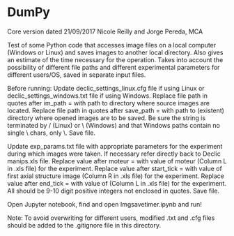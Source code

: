 # DumPy 
Core version dated 21/09/2017
Nicole Reilly and Jorge Pereda, MCA

Test of some Python code that accesses image files on a local computer (Windows or Linux) and saves images to another local directory.
Also gives an estimate of the time necessary for the operation.
Takes into account the possibility of different file paths and different experimental parameters for different users/OS, saved in separate input files.

Before running:
Update declic_settings_linux.cfg file if using Linux or declic_settings_windows.txt file if using Windows.
Replace file path in quotes after im_path = with path to directory where source images are located.
Replace file path in quotes after save_path = with path to (existent) directory where opened images are to be saved.
Be sure the string is terminated by / (Linux) or \\ (Windows) and that Windows paths contain no single \ chars, only \\.
Save file.

Update exp_params.txt file with appropriate parameters for the experiment during which images were taken.
If necessary refer directly back to Declic manips.xls file.
Replace value after moteur = with value of moteur (Column L in .xls file) for the experiment.
Replace value after start_tick = with value of first axial structure image (Column R in .xls file) for the experiment.
Replace value after end_tick = with value of  (Column L in .xls file) for the experiment.
All should be 9-10 digit positive integers not enclosed in quotes.
Save file.

Open Jupyter notebook, find and open Imgsavetimer.ipynb and run!

Note: To avoid overwriting for different users, modified .txt and .cfg files should be added to the .gitignore file in this directory.

